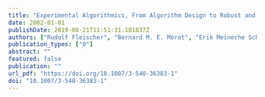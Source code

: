 ```yaml
---
title: "Experimental Algorithmics, From Algorithm Design to Robust and Efficient Software [Dagstuhl seminar, September 2000]"
date: 2002-01-01
publishDate: 2019-08-21T11:51:31.181837Z
authors: ["Rudolf Fleischer", "Bernard M. E. Moret", "Erik Meineche Schmidt"]
publication_types: ["0"]
abstract: ""
featured: false
publication: ""
url_pdf: "https://doi.org/10.1007/3-540-36383-1"
doi: "10.1007/3-540-36383-1"
---
```


